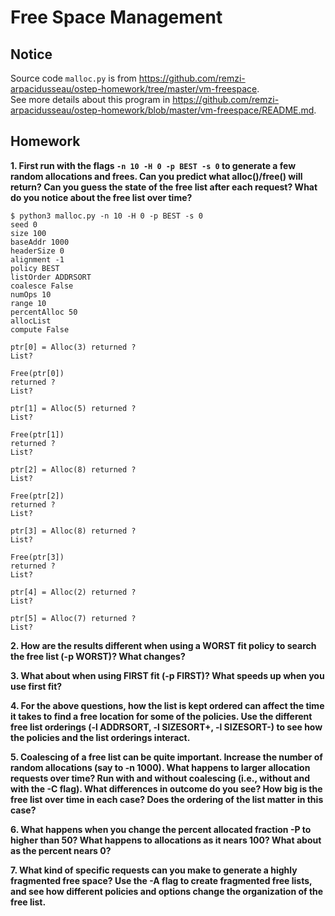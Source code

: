 
# Free Space Management


## Notice

Source code `malloc.py` is from https://github.com/remzi-arpacidusseau/ostep-homework/tree/master/vm-freespace.  
See more details about this program in https://github.com/remzi-arpacidusseau/ostep-homework/blob/master/vm-freespace/README.md.  


## Homework

**1. First run with the flags `-n 10 -H 0 -p BEST -s 0` to generate a few random allocations and frees. Can you predict what alloc()/free() will return? Can you guess the state of the free list after each request? What do you notice about the free list over time?**

  ```
  $ python3 malloc.py -n 10 -H 0 -p BEST -s 0
  seed 0
  size 100
  baseAddr 1000
  headerSize 0
  alignment -1
  policy BEST
  listOrder ADDRSORT
  coalesce False
  numOps 10
  range 10
  percentAlloc 50
  allocList
  compute False

  ptr[0] = Alloc(3) returned ?
  List?

  Free(ptr[0])
  returned ?
  List?

  ptr[1] = Alloc(5) returned ?
  List?

  Free(ptr[1])
  returned ?
  List?

  ptr[2] = Alloc(8) returned ?
  List?

  Free(ptr[2])
  returned ?
  List?

  ptr[3] = Alloc(8) returned ?
  List?

  Free(ptr[3])
  returned ?
  List?

  ptr[4] = Alloc(2) returned ?
  List?

  ptr[5] = Alloc(7) returned ?
  List?
  ```
  
**2. How are the results different when using a WORST fit policy to search the free list (-p WORST)? What changes?**

**3. What about when using FIRST fit (-p FIRST)? What speeds up when you use first fit?**

**4. For the above questions, how the list is kept ordered can affect the time it takes to find a free location for some of the policies. Use the different free list orderings (-l ADDRSORT, -l SIZESORT+, -l SIZESORT-) to see how the policies and the list orderings interact.**

**5. Coalescing of a free list can be quite important. Increase the number of random allocations (say to -n 1000). What happens to larger allocation requests over time? Run with and without coalescing (i.e., without and with the -C flag). What differences in outcome do you see? How big is the free list over time in each case? Does the ordering of the list matter in this case?**

**6. What happens when you change the percent allocated fraction -P to higher than 50? What happens to allocations as it nears 100? What about as the percent nears 0?**

**7. What kind of specific requests can you make to generate a highly fragmented free space? Use the -A flag to create fragmented free lists, and see how different policies and options change the organization of the free list.**
